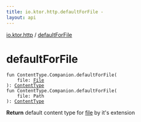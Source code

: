 ```yaml
---
title: io.ktor.http.defaultForFile - 
layout: api
---
```


<div class='api-docs-breadcrumbs'><a href="index.html">io.ktor.http</a> / <a href="./default-for-file.html">defaultForFile</a></div>

# defaultForFile

<div class="signature"><code><span class="keyword">fun </span><span class="identifier">ContentType.Companion</span><span class="symbol">.</span><span class="identifier">defaultForFile</span><span class="symbol">(</span><br/>&nbsp;&nbsp;&nbsp;&nbsp;<span class="parameterName" id="io.ktor.http$defaultForFile(io.ktor.http.ContentType.Companion, java.io.File)/file">file</span><span class="symbol">:</span>&nbsp;<a href="http://docs.oracle.com/javase/6/docs/api/java/io/File.html"><span class="identifier">File</span></a><br/><span class="symbol">)</span><span class="symbol">: </span><a href="-content-type/index.html"><span class="identifier">ContentType</span></a></code></div>

<div class="signature"><code><span class="keyword">fun </span><span class="identifier">ContentType.Companion</span><span class="symbol">.</span><span class="identifier">defaultForFile</span><span class="symbol">(</span><br/>&nbsp;&nbsp;&nbsp;&nbsp;<span class="parameterName" id="io.ktor.http$defaultForFile(io.ktor.http.ContentType.Companion, java.nio.file.Path)/file">file</span><span class="symbol">:</span>&nbsp;<span class="identifier">Path</span><br/><span class="symbol">)</span><span class="symbol">: </span><a href="-content-type/index.html"><span class="identifier">ContentType</span></a></code></div>

**Return**
default content type for <a href="default-for-file.html#io.ktor.http$defaultForFile(io.ktor.http.ContentType.Companion, java.io.File)/file">file</a> by it's extension

